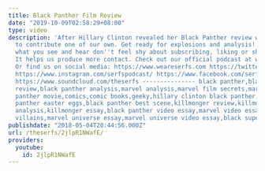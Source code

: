 ```yaml
---
title: Black Panther Film Review
date: "2019-10-09T02:58:29+08:00"
type: video
description: 'After Hillary Clinton revealed her Black Panther review we felt it just
  to contribute one of our own. Get ready for explosions and analysis! If you enjoy
  what you see and hear don''t feel shy about subscribing, liking or sharing our channel.
  It helps us produce more contact. Check out our official podcast at www.weareserfs.com
  Or find us on social media: https://www.weareserfs.com https://twitter.com/Theserfspodcast
  https://www.instagram.com/serfspodcast/ https://www.facebook.com/serfspodcast https://itunes.apple.com/ca/podcast/the-serfs/id1226102303?mt=2
  https://www.soundcloud.com/theserfs --------------- black panther,black panther
  review,black panther analysis,marvel analysis,marvel film secrets,marvel,superhero,black
  panther movie,comics,comic books,geeky,hillary clinton black panther,marvel movies,black
  panther easter eggs,black panther best scene,killmonger review,killmonger,killmonger
  analysis,killmonger essay,black panther video essay,marvel video essay,marvel super
  villains,marvel universe essay,marvel universe video essay,black superhero'
publishdate: "2018-05-04T20:44:56.000Z"
url: /theserfs/2jlpR1NWafE/
providers:
  youtube:
    id: 2jlpR1NWafE
---
```

